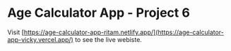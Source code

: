 # Age Calculator App - Project 6

Visit [https://age-calculator-app-ritam.netlify.app/](https://age-calculator-app-vicky.vercel.app/) to see the live webiste.
